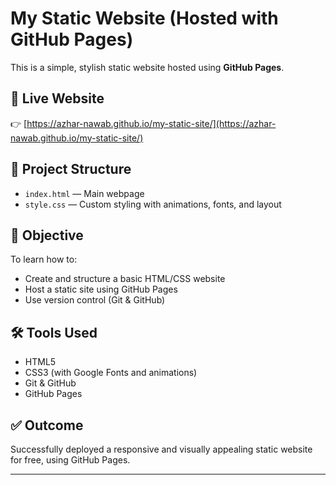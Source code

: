 # My Static Website (Hosted with GitHub Pages)

This is a simple, stylish static website hosted using **GitHub Pages**.

## 🔗 Live Website

👉 [https://azhar-nawab.github.io/my-static-site/](https://azhar-nawab.github.io/my-static-site/)

## 📁 Project Structure

- `index.html` — Main webpage
- `style.css` — Custom styling with animations, fonts, and layout

## 🎯 Objective

To learn how to:
- Create and structure a basic HTML/CSS website
- Host a static site using GitHub Pages
- Use version control (Git & GitHub)

## 🛠️ Tools Used

- HTML5
- CSS3 (with Google Fonts and animations)
- Git & GitHub
- GitHub Pages

## ✅ Outcome

Successfully deployed a responsive and visually appealing static website for free, using GitHub Pages.

---


